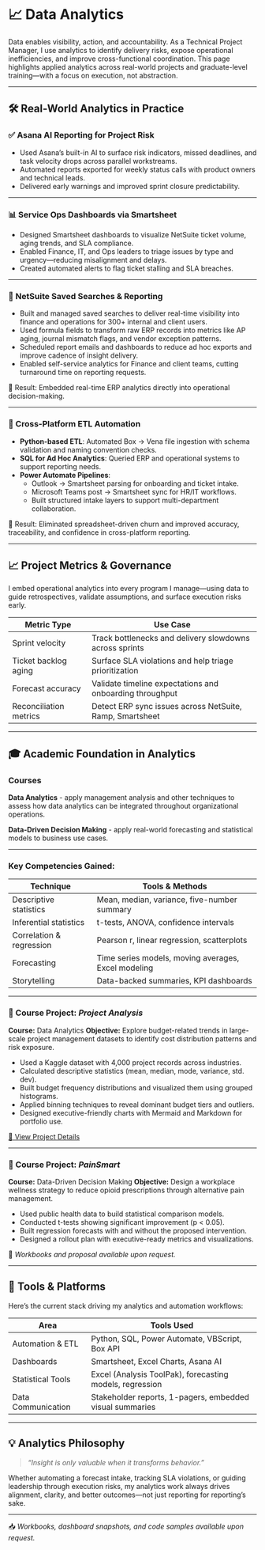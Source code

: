 # 📈 Data Analytics

Data enables visibility, action, and accountability. As a Technical Project Manager, I use analytics to identify delivery risks, expose operational inefficiencies, and improve cross-functional coordination. This page highlights applied analytics across real-world projects and graduate-level training—with a focus on execution, not abstraction.

---

## 🛠 Real-World Analytics in Practice

### ✅ Asana AI Reporting for Project Risk

- Used Asana’s built-in AI to surface risk indicators, missed deadlines, and task velocity drops across parallel workstreams.
- Automated reports exported for weekly status calls with product owners and technical leads.
- Delivered early warnings and improved sprint closure predictability.

---

### 📊 Service Ops Dashboards via Smartsheet

- Designed Smartsheet dashboards to visualize NetSuite ticket volume, aging trends, and SLA compliance.
- Enabled Finance, IT, and Ops leaders to triage issues by type and urgency—reducing misalignment and delays.
- Created automated alerts to flag ticket stalling and SLA breaches.

---

### 🧾 NetSuite Saved Searches & Reporting

- Built and managed saved searches to deliver real-time visibility into finance and operations for 300+ internal and client users.
- Used formula fields to transform raw ERP records into metrics like AP aging, journal mismatch flags, and vendor exception patterns.
- Scheduled report emails and dashboards to reduce ad hoc exports and improve cadence of insight delivery.
- Enabled self-service analytics for Finance and client teams, cutting turnaround time on reporting requests.

📌 Result: Embedded real-time ERP analytics directly into operational decision-making.

---

### 🔁 Cross-Platform ETL Automation

- **Python-based ETL**: Automated Box → Vena file ingestion with schema validation and naming convention checks.
- **SQL for Ad Hoc Analytics**: Queried ERP and operational systems to support reporting needs.
- **Power Automate Pipelines**:
  - Outlook → Smartsheet parsing for onboarding and ticket intake.
  - Microsoft Teams post → Smartsheet sync for HR/IT workflows.
  - Built structured intake layers to support multi-department collaboration.

📌 Result: Eliminated spreadsheet-driven churn and improved accuracy, traceability, and confidence in cross-platform reporting.

---

## 📈 Project Metrics & Governance

I embed operational analytics into every program I manage—using data to guide retrospectives, validate assumptions, and surface execution risks early.

| Metric Type            | Use Case                                                  |
|------------------------|-----------------------------------------------------------|
| Sprint velocity        | Track bottlenecks and delivery slowdowns across sprints  |
| Ticket backlog aging   | Surface SLA violations and help triage prioritization    |
| Forecast accuracy      | Validate timeline expectations and onboarding throughput |
| Reconciliation metrics | Detect ERP sync issues across NetSuite, Ramp, Smartsheet |

---

## 🎓 Academic Foundation in Analytics

### Courses

**Data Analytics** - apply management analysis and other techniques to assess how data analytics can be integrated throughout organizational operations. 

**Data-Driven Decision Making** - apply real-world forecasting and statistical models to business use cases.

---

### Key Competencies Gained:

| Technique               | Tools & Methods                                     |
|-------------------------|----------------------------------------------------|
| Descriptive statistics  | Mean, median, variance, five-number summary        |
| Inferential statistics  | t-tests, ANOVA, confidence intervals               |
| Correlation & regression| Pearson r, linear regression, scatterplots         |
| Forecasting             | Time series models, moving averages, Excel modeling|
| Storytelling            | Data-backed summaries, KPI dashboards              |

---

### 💊 Course Project: *Project Analysis*

**Course:** Data Analytics
**Objective:** Explore budget-related trends in large-scale project management datasets to identify cost distribution patterns and risk exposure.

- Used a Kaggle dataset with 4,000 project records across industries.
- Calculated descriptive statistics (mean, median, mode, variance, std. dev).
- Built budget frequency distributions and visualized them using grouped histograms.
- Applied binning techniques to reveal dominant budget tiers and outliers.
- Designed executive-friendly charts with Mermaid and Markdown for portfolio use.

[📄 View Project Details](/data-analytics/project-analysis)

---

### 💊 Course Project: *PainSmart*

**Course:** Data-Driven Decision Making
**Objective:** Design a workplace wellness strategy to reduce opioid prescriptions through alternative pain management.

- Used public health data to build statistical comparison models.
- Conducted t-tests showing significant improvement (p < 0.05).
- Built regression forecasts with and without the proposed intervention.
- Designed a rollout plan with executive-ready metrics and visualizations.

📁 *Workbooks and proposal available upon request.*

---

## 🔧 Tools & Platforms

Here’s the current stack driving my analytics and automation workflows:

| Area               | Tools Used                                               |
|--------------------|----------------------------------------------------------|
| Automation & ETL   | Python, SQL, Power Automate, VBScript, Box API           |
| Dashboards         | Smartsheet, Excel Charts, Asana AI                       |
| Statistical Tools  | Excel (Analysis ToolPak), forecasting models, regression |
| Data Communication | Stakeholder reports, 1-pagers, embedded visual summaries |

---

## 💡 Analytics Philosophy

> *“Insight is only valuable when it transforms behavior.”*

Whether automating a forecast intake, tracking SLA violations, or guiding leadership through execution risks, my analytics work always drives alignment, clarity, and better outcomes—not just reporting for reporting’s sake.

---

📥 *Workbooks, dashboard snapshots, and code samples available upon request.*
